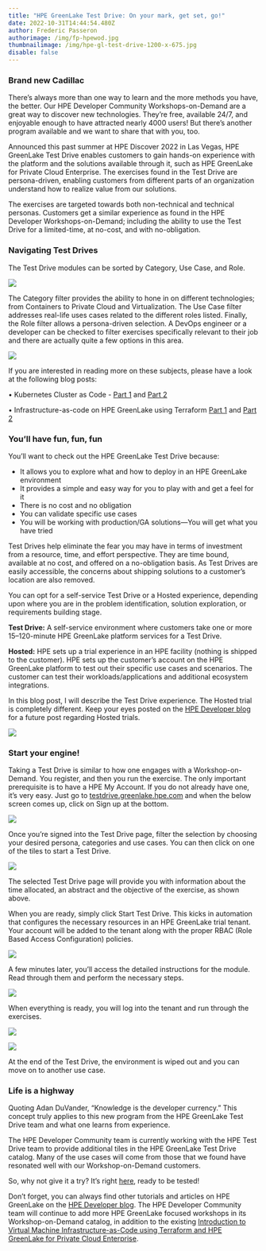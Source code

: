 ```yaml
---
title: "HPE GreenLake Test Drive: On your mark, get set, go!"
date: 2022-10-31T14:44:54.480Z
author: Frederic Passeron
authorimage: /img/fp-hpewod.jpg
thumbnailimage: /img/hpe-gl-test-drive-1200-x-675.jpg
disable: false
---
```

### Brand new Cadillac

There’s always more than one way to learn and the more methods you have, the better. Our HPE Developer Community Workshops-on-Demand are a great way to discover new technologies. They’re free, available 24/7, and enjoyable enough to have attracted nearly 4000 users! But there’s another program available and we want to share that with you, too.

Announced this past summer at HPE Discover 2022 in Las Vegas, HPE GreenLake Test Drive enables customers to gain hands-on experience with the platform and the solutions available through it, such as HPE GreenLake for Private Cloud Enterprise. The exercises found in the Test Drive are persona-driven, enabling customers from different parts of an organization understand how to realize value from our solutions. 

The exercises are targeted towards both non-technical and technical personas. Customers get a similar experience as found in the HPE Developer Workshops-on-Demand; including the ability to use the Test Drive for a limited-time, at no-cost, and with no-obligation.

### Navigating Test Drives

The Test Drive modules can be sorted by Category, Use Case, and Role.

![](/img/fred-1.png)

The Category filter provides the ability to hone in on different technologies; from Containers to Private Cloud and Virtualization. The Use Case filter addresses real-life uses cases related to the different roles listed. Finally, the Role filter allows a persona-driven selection. A DevOps engineer or a developer can be checked to filter exercises specifically relevant to their job and there are actually quite a few options in this area.

![](/img/fred-2.png)

If you are interested in reading more on these subjects, please have a look at the following blog posts:

• Kubernetes Cluster as Code - [Part 1](https://developer.hpe.com/blog/kubernetes-clusters-as-code-part1/) and [Part 2](https://developer.hpe.com/blog/kubernetes-cluster-as-code-part-2/)

• Infrastructure-as-code on HPE GreenLake using Terraform [Part 1](https://developer.hpe.com/blog/infrastructure-as-code-on-hpe-greenlake-using-terraform/) and [Part 2](https://developer.hpe.com/blog/infrastructure-as-code-on-hpe-greenlake-using-terraform-%E2%80%93-part-2/)

### You’ll have fun, fun, fun 

You’ll want to check out the HPE GreenLake Test Drive because:

* It allows you to explore what and how to deploy in an HPE GreenLake environment
* It provides a simple and easy way for you to play with and get a feel for it
* There is no cost and no obligation
* You can validate specific use cases
* You will be working with production/GA solutions—You will get what you have tried

Test Drives help eliminate the fear you may have in terms of investment from a resource, time, and effort perspective. They are time bound, available at no cost, and offered on a no-obligation basis. As Test Drives are easily accessible, the concerns about shipping solutions to a customer’s location are also removed.

You can opt for a self-service Test Drive or a Hosted experience, depending upon where you are in the problem identification, solution exploration, or requirements building stage.

**Test Drive:** A self-service environment where customers take one or more 15–120-minute HPE GreenLake platform services for a Test Drive.

**Hosted:** HPE sets up a trial experience in an HPE facility (nothing is shipped to the customer). HPE sets up the customer’s account on the HPE GreenLake platform to test out their specific use cases and scenarios. The customer can test their workloads/applications and additional ecosystem integrations. 

In this blog post, I will describe the Test Drive experience. The Hosted trial is completely different. Keep your eyes posted on the [HPE Developer blog](https://developer.hpe.com/blog) for a future post regarding Hosted trials.

![](/img/fred-3-ppt-a.png)

### Start your engine!

Taking a Test Drive is similar to how one engages with a Workshop-on-Demand. You register, and then you run the exercise. The only important prerequisite is to have a HPE My Account. If you do not already have one, it’s very easy. Just go to [testdrive.greenlake.hpe.com](https://testdrive.greenlake.hpe.com/) and when the below screen comes up, click on Sign up at the bottom. 

![](/img/fred-4-ppt-c-425.png)

Once you’re signed into the Test Drive page, filter the selection by choosing your desired persona, categories and use cases. You can then click on one of the tiles to start a Test Drive.

![](/img/fred-5-ppt-b.jpg)

The selected Test Drive page will provide you with information about the time allocated, an abstract and the objective of the exercise, as shown above.

When you are ready, simply click Start Test Drive. This kicks in automation that configures the necessary resources in an HPE GreenLake trial tenant. Your account will be added to the tenant along with the proper RBAC (Role Based Access Configuration) policies.

![](/img/fred-6-ppt-b.jpg)

A few minutes later, you’ll access the detailed instructions for the module. Read through them and perform the necessary steps.

![](/img/fred-7-ppt-a.png)

When everything is ready, you will log into the tenant and run through the exercises.

![](/img/fred-8-ppt-a.png)

![](/img/fred-9-ppt-a.png)

At the end of the Test Drive, the environment is wiped out and you can move on to another use case.

### Life is a highway

Quoting Adan DuVander, “Knowledge is the developer currency.” This concept truly applies to this new program from the HPE GreenLake Test Drive team and what one learns from experience.

The HPE Developer Community team is currently working with the HPE Test Drive team to provide additional tiles in the HPE GreenLake Test Drive catalog. Many of the use cases will come from those that we found have resonated well with our Workshop-on-Demand customers.

So, why not give it a try? It’s right [here](https://testdrive.greenlake.hpe.com/), ready to be tested!

Don’t forget, you can always find other tutorials and articles on HPE GreenLake on the [HPE Developer blog](https://developer.hpe.com/blog). The HPE Developer Community team will continue to add more HPE GreenLake focused workshops in its Workshop-on-Demand catalog, in addition to the existing [Introduction to Virtual Machine Infrastructure-as-Code using Terraform and HPE GreenLake for Private Cloud Enterprise](https://developer.hpe.com/hackshack/replays/36).